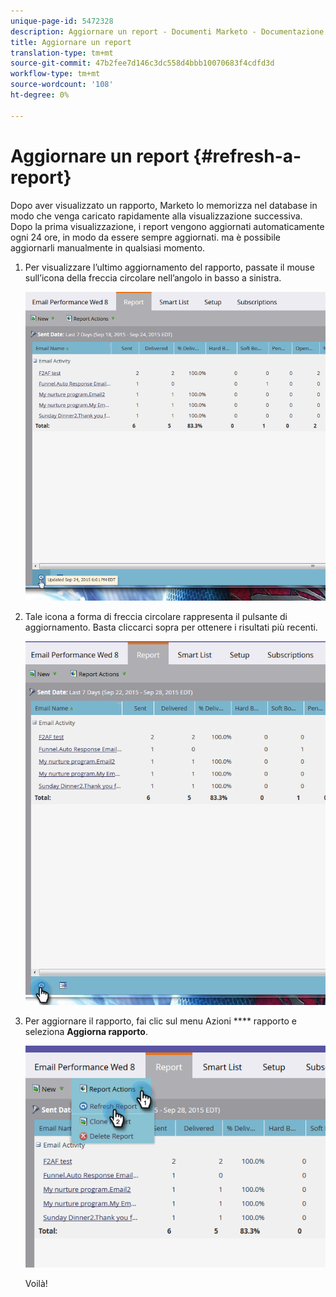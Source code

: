 ```yaml
---
unique-page-id: 5472328
description: Aggiornare un report - Documenti Marketo - Documentazione prodotto
title: Aggiornare un report
translation-type: tm+mt
source-git-commit: 47b2fee7d146c3dc558d4bbb10070683f4cdfd3d
workflow-type: tm+mt
source-wordcount: '108'
ht-degree: 0%

---
```



# Aggiornare un report {#refresh-a-report}

Dopo aver visualizzato un rapporto, Marketo lo memorizza nel database in modo che venga caricato rapidamente alla visualizzazione successiva. Dopo la prima visualizzazione, i report vengono aggiornati automaticamente ogni 24 ore, in modo da essere sempre aggiornati. ma è possibile aggiornarli manualmente in qualsiasi momento.

1. Per visualizzare l’ultimo aggiornamento del rapporto, passate il mouse sull’icona della freccia circolare nell’angolo in basso a sinistra.

   ![](assets/one.png)

1. Tale icona a forma di freccia circolare rappresenta il pulsante di aggiornamento. Basta cliccarci sopra per ottenere i risultati più recenti.

   ![](assets/two.png)

1. Per aggiornare il rapporto, fai clic sul menu Azioni **** rapporto e seleziona **Aggiorna rapporto**.

   ![](assets/three.png)

   Voilà!

